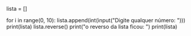 lista = []

for i in range(0, 10):
    lista.append(int(input("Digite qualquer número: ")))
print(lista)
lista.reverse()
print("o reverso da lista ficou: ")
print(lista)